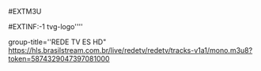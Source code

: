 #EXTM3U 

#EXTINF:-1 tvg-logo''''

group-title=''REDE TV ES HD"
https://hls.brasilstream.com.br/live/redetv/redetv/tracks-v1a1/mono.m3u8?token=5874329047397081000
